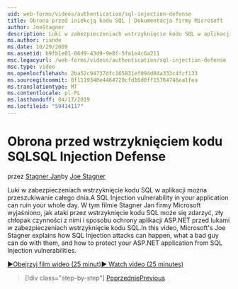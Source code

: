 ```yaml
---
uid: web-forms/videos/authentication/sql-injection-defense
title: Obrona przed iniekcją kodu SQL | Dokumentacja firmy Microsoft
author: JoeStagner
description: Luki w zabezpieczeniach wstrzyknięcie kodu SQL w aplikacji można przeszukiwanie całego dnia. W tym filmie Stagner Jan firmy Microsoft opisano, jak ataki przez wstrzyknięcie kodu SQL może happ...
ms.author: riande
ms.date: 10/29/2009
ms.assetid: b9fb1e01-06d9-43d9-9e8f-5fa1e4c6a211
msc.legacyurl: /web-forms/videos/authentication/sql-injection-defense
msc.type: video
ms.openlocfilehash: 2ba52c94737dfc165831ef094d04a333c4fcf133
ms.sourcegitcommit: 0f1119340e4464720cfd16d0ff15764746ea1fea
ms.translationtype: MT
ms.contentlocale: pl-PL
ms.lasthandoff: 04/17/2019
ms.locfileid: "59414117"
---
```

# <a name="sql-injection-defense"></a><span data-ttu-id="c2066-104">Obrona przed wstrzyknięciem kodu SQL</span><span class="sxs-lookup"><span data-stu-id="c2066-104">SQL Injection Defense</span></span>

<span data-ttu-id="c2066-105">przez [Stagner Jan](https://github.com/JoeStagner)</span><span class="sxs-lookup"><span data-stu-id="c2066-105">by [Joe Stagner](https://github.com/JoeStagner)</span></span>

<span data-ttu-id="c2066-106">Luki w zabezpieczeniach wstrzyknięcie kodu SQL w aplikacji można przeszukiwanie całego dnia.</span><span class="sxs-lookup"><span data-stu-id="c2066-106">A SQL Injection vulnerability in your application can ruin your whole day.</span></span> <span data-ttu-id="c2066-107">W tym filmie Stagner Jan firmy Microsoft wyjaśniono, jak ataki przez wstrzyknięcie kodu SQL może się zdarzyć, zły chłopak czynności z nimi i sposobu ochrony aplikacji ASP.NET przed lukami w zabezpieczeniach wstrzyknięcie kodu SQL.</span><span class="sxs-lookup"><span data-stu-id="c2066-107">In this video, Microsoft's Joe Stagner explains how SQL Injection attacks can happen, what a bad guy can do with them, and how to protect your ASP.NET application from SQL Injection vulnerabilities.</span></span>

[<span data-ttu-id="c2066-108">&#9654;Obejrzyj film wideo (25 minut)</span><span class="sxs-lookup"><span data-stu-id="c2066-108">&#9654; Watch video (25 minutes)</span></span>](https://channel9.msdn.com/Blogs/ASP-NET-Site-Videos/sql-injection-defense)

> [!div class="step-by-step"]
> [<span data-ttu-id="c2066-109">Poprzednie</span><span class="sxs-lookup"><span data-stu-id="c2066-109">Previous</span></span>](creating-inactive-users.md)
